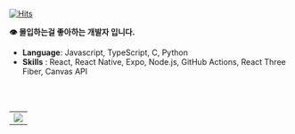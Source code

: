 [![Hits](https://hits.seeyoufarm.com/api/count/incr/badge.svg?url=https%3A%2F%2Fgithub.com%2Foutsung&count_bg=%2379C83D&title_bg=%23555555&icon=&icon_color=%23E7E7E7&title=hits&edge_flat=false)](https://hits.seeyoufarm.com)



**👁 몰입하는걸 좋아하는 개발자 입니다.**

- **Language**: Javascript, TypeScript, C, Python
- **Skills** : React, React Native, Expo, Node.js, GitHub Actions, React Three Fiber, Canvas API

<br>
<br>

<div display="inline">
  <table>
    <tr>
      <td>
        <a href="https://github.com/anuraghazra/github-readme-stats">
          <img src="https://github-readme-stats.vercel.app/api?username=outsung&show_icons=true&count_private=true"/>
        </a>
      </td>
    </tr>
  </table>
</div>
  
<!--
**outsung/outsung** is a ✨ _special_ ✨ repository because its `README.md` (this file) appears on your GitHub profile.

Here are some ideas to get you started:

- 🔭 I’m currently working on ...
- 🌱 I’m currently learning ...
- 👯 I’m looking to collaborate on ...
- 🤔 I’m looking for help with ...
- 💬 Ask me about ...
- 📫 How to reach me: ...
- 😄 Pronouns: ...
- ⚡ Fun fact: ...
-->
